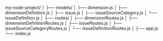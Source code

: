 my-node-project/
│
├── models/
│   ├── dimension.js
│   ├── dimensionDefinition.js
│   ├── issue.js
│   ├── issueSourceCategory.js
│   └── issueDefinition.js
│
├── routes/
│   ├── dimensionRoutes.js
│   ├── dimensionDefinitionRoutes.js
│   ├── issueRoutes.js
│   ├── issueSourceCategoryRoutes.js
│   └── issueDefinitionRoutes.js
│
├── app.js
└── index.js
